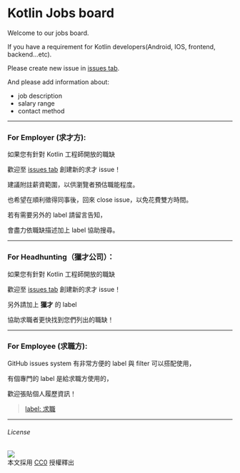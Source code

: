# Kotlin Jobs board

Welcome to our jobs board.

If you have a requirement for Kotlin developers(Android, IOS, frontend, backend...etc).

Please create new issue in [issues tab](https://github.com/taiwan-kotlin-user-group/jobs/issues/).

And please add information about:

+ job description
+ salary range
+ contact method

-----

### For Employer (求才方):

如果您有針對 Kotlin 工程師開放的職缺

歡迎至 [issues tab](https://github.com/taiwan-kotlin-user-group/jobs/issues/) 創建新的求才 issue！  

建議附註薪資範圍，以供瀏覽者預估職能程度。

也希望在順利徵得同事後，回來 close issue，以免花費雙方時間。

若有需要另外的 label 請留言告知，  

會盡力依職缺描述加上 label 協助搜尋。

-----

### For Headhunting（獵才公司）：

如果您有針對 Kotlin 工程師開放的職缺

歡迎至 [issues tab](https://github.com/taiwan-kotlin-user-group/jobs/issues/) 創建新的求才 issue！ 

另外請加上 **獵才** 的 label

協助求職者更快找到您們列出的職缺！

-----

### For Employee (求職方):

GitHub issues system 有非常方便的 label 與 filter 可以搭配使用，

有個專門的 label 是給求職方使用的，  

歡迎張貼個人履歷資訊！

> [label: 求職](https://github.com/taiwan-kotlin-user-group/jobs/labels/%E6%B1%82%E8%81%B7)

-----

###### License

![](http://mirrors.creativecommons.org/presskit/buttons/88x31/svg/cc-zero.svg)  
本文採用 [CC0](https://creativecommons.org/publicdomain/zero/1.0/) 授權釋出
